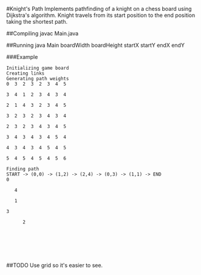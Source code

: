 #Knight's Path
Implements pathfinding of a knight on a chess board using Dijkstra's algorithm.
Knight travels from its start position to the end position taking the shortest path.

##Compiling
javac Main.java

##Running
java Main boardWidth boardHeight startX startY endX endY

###Example
```$ java Main 0 0 1 1
Initializing game board
Creating links
Generating path weights
0  3  2  3  2  3  4  5

3  4  1  2  3  4  3  4

2  1  4  3  2  3  4  5

3  2  3  2  3  4  3  4

2  3  2  3  4  3  4  5

3  4  3  4  3  4  5  4

4  3  4  3  4  5  4  5

5  4  5  4  5  4  5  6

Finding path
START -> (0,0) -> (1,2) -> (2,4) -> (0,3) -> (1,1) -> END
0                     

   4                  

   1                  

3                     

      2               

                      

                      

                      
```
##TODO
Use grid so it's easier to see.
